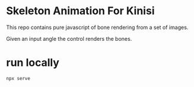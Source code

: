 # Skeleton Animation For Kinisi

This repo contains pure javascript of bone rendering from a set of images.

Given an input angle the control renders the bones.

# run locally
```sh
npx serve
```
